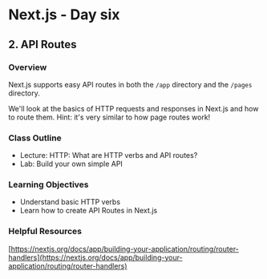 # Next.js - Day six

## 2. API Routes

### Overview

Next.js supports easy API routes in both the `/app` directory and the `/pages` directory.

We'll look at the basics of HTTP requests and responses in Next.js and how to route them. Hint: it's very similar to how page routes work!

### Class Outline

- Lecture: HTTP: What are HTTP verbs and API routes?
- Lab: Build your own simple API

### Learning Objectives

- Understand basic HTTP verbs
- Learn how to create API Routes in Next.js

### Helpful Resources

[https://nextjs.org/docs/app/building-your-application/routing/router-handlers](https://nextjs.org/docs/app/building-your-application/routing/router-handlers)
